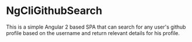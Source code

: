 # NgCliGithubSearch

This is a simple Angular 2 based SPA that can search for any user's github profile based on the username and return relevant details for his profile.

